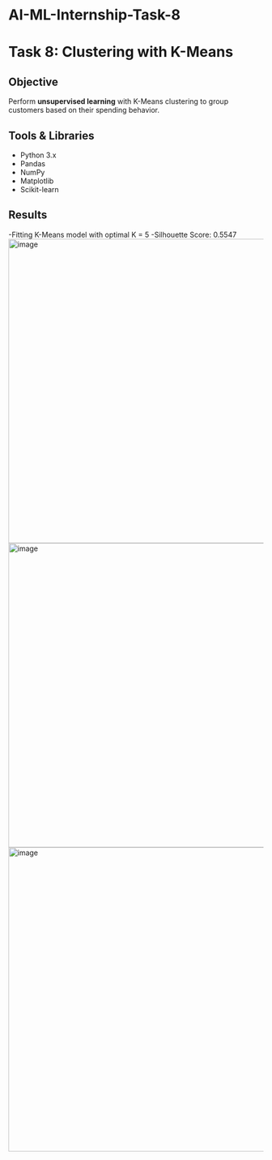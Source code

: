 # AI-ML-Internship-Task-8
# Task 8: Clustering with K-Means

## Objective
Perform **unsupervised learning** with K-Means clustering to group customers based on their spending behavior.


## Tools & Libraries
- Python 3.x
- Pandas
- NumPy
- Matplotlib
- Scikit-learn

## Results
-Fitting K-Means model with optimal K = 5
-Silhouette Score: 0.5547
<img width="800" height="600" alt="image" src="https://github.com/user-attachments/assets/56a0615e-d0c7-4d0d-b654-967a74324acf" />
<img width="800" height="600" alt="image" src="https://github.com/user-attachments/assets/7e5772f3-fff0-45a9-bae8-1dd69daea1b9" />
<img width="800" height="600" alt="image" src="https://github.com/user-attachments/assets/6969482d-4c0c-4a39-a893-2ffa1b4f9397" />
